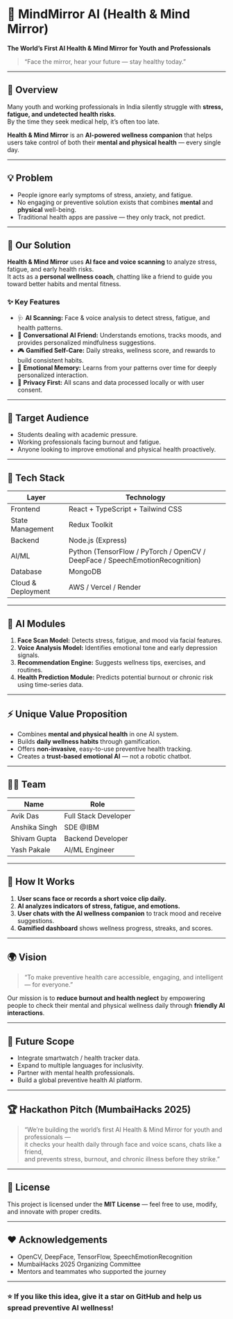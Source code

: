 # 🧠 MindMirror AI (Health & Mind Mirror)

**The World’s First AI Health & Mind Mirror for Youth and Professionals**

> “Face the mirror, hear your future — stay healthy today.”

---

## 🚀 Overview

Many youth and working professionals in India silently struggle with **stress, fatigue, and undetected health risks**.  
By the time they seek medical help, it’s often too late.

**Health & Mind Mirror** is an **AI-powered wellness companion** that helps users take control of both their **mental and physical health** — every single day.

---

## 💡 Problem

- People ignore early symptoms of stress, anxiety, and fatigue.  
- No engaging or preventive solution exists that combines **mental** and **physical** well-being.  
- Traditional health apps are passive — they only track, not predict.  

---

## 🤖 Our Solution

**Health & Mind Mirror** uses **AI face and voice scanning** to analyze stress, fatigue, and early health risks.  
It acts as a **personal wellness coach**, chatting like a friend to guide you toward better habits and mental fitness.

### ✨ Key Features

- 🩺 **AI Scanning:** Face & voice analysis to detect stress, fatigue, and health patterns.  
- 💬 **Conversational AI Friend:** Understands emotions, tracks moods, and provides personalized mindfulness suggestions.  
- 🎮 **Gamified Self-Care:** Daily streaks, wellness score, and rewards to build consistent habits.  
- 🧩 **Emotional Memory:** Learns from your patterns over time for deeply personalized interaction.  
- 🔐 **Privacy First:** All scans and data processed locally or with user consent.  

---

## 🎯 Target Audience

- Students dealing with academic pressure.  
- Working professionals facing burnout and fatigue.  
- Anyone looking to improve emotional and physical health proactively.  

---

## 🧬 Tech Stack

| Layer | Technology |
|-------|-------------|
| Frontend | React + TypeScript + Tailwind CSS |
| State Management | Redux Toolkit |
| Backend | Node.js (Express) |
| AI/ML | Python (TensorFlow / PyTorch / OpenCV / DeepFace / SpeechEmotionRecognition) |
| Database | MongoDB |
| Cloud & Deployment | AWS / Vercel / Render |

---

## 🧠 AI Modules

1. **Face Scan Model:** Detects stress, fatigue, and mood via facial features.  
2. **Voice Analysis Model:** Identifies emotional tone and early depression signals.  
3. **Recommendation Engine:** Suggests wellness tips, exercises, and routines.  
4. **Health Prediction Module:** Predicts potential burnout or chronic risk using time-series data.  

---

## ⚡ Unique Value Proposition

- Combines **mental and physical health** in one AI system.  
- Builds **daily wellness habits** through gamification.  
- Offers **non-invasive**, easy-to-use preventive health tracking.  
- Creates a **trust-based emotional AI** — not a robotic chatbot.  

---

## 🧑‍💻 Team

| Name | Role |
|------|------|
| Avik Das | Full Stack Developer |
| Anshika Singh  | SDE @IBM |
| Shivam Gupta | Backend Developer |
| Yash Pakale | AI/ML Engineer |

---

## 🧩 How It Works

1. **User scans face or records a short voice clip daily.**  
2. **AI analyzes indicators of stress, fatigue, and emotions.**  
3. **User chats with the AI wellness companion** to track mood and receive suggestions.  
4. **Gamified dashboard** shows wellness progress, streaks, and scores.  

---

## 🌍 Vision

> “To make preventive health care accessible, engaging, and intelligent — for everyone.”

Our mission is to **reduce burnout and health neglect** by empowering people to check their mental and physical wellness daily through **friendly AI interactions**.

---

## 🧩 Future Scope

- Integrate smartwatch / health tracker data.  
- Expand to multiple languages for inclusivity.  
- Partner with mental health professionals.  
- Build a global preventive health AI platform.  

---

## 🏆 Hackathon Pitch (MumbaiHacks 2025)

> “We’re building the world’s first AI Health & Mind Mirror for youth and professionals —  
> it checks your health daily through face and voice scans, chats like a friend,  
> and prevents stress, burnout, and chronic illness before they strike.”

---

## 📜 License

This project is licensed under the **MIT License** — feel free to use, modify, and innovate with proper credits.

---

## ❤️ Acknowledgements

- OpenCV, DeepFace, TensorFlow, SpeechEmotionRecognition  
- MumbaiHacks 2025 Organizing Committee  
- Mentors and teammates who supported the journey  

---

### ⭐ If you like this idea, give it a star on GitHub and help us spread preventive AI wellness!

